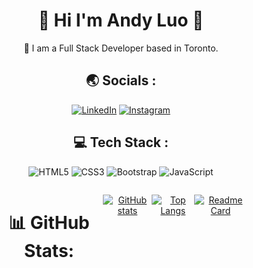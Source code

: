 <h1 align="center"> 🤚 Hi I'm Andy Luo 🤚</h1>

<div align="center">
🍁 I am a Full Stack Developer based in Toronto.
<div>


<h2 align="center"> 🌏 Socials :</h2>

<div align="center">

[![LinkedIn](https://img.shields.io/badge/LinkedIn-0077B5?style=for-the-badge&logo=linkedin&logoColor=white)](https://www.linkedin.com/in/gancheng-luo-andy/) 
[![Instagram](https://img.shields.io/badge/Instagram-E4405F?style=for-the-badge&logo=instagram&logoColor=white)](https://instagram.com/andy_lgc?igshid=YmMyMTA2M2Y=) 

</div>

<h2 align="center"> 💻 Tech Stack :</h2>
<div align="center">
  
![HTML5](https://img.shields.io/badge/html5-%23E34F26.svg?style=for-the-badge&logo=html5&logoColor=white) ![CSS3](https://img.shields.io/badge/css3-%231572B6.svg?style=for-the-badge&logo=css3&logoColor=white) ![Bootstrap](https://img.shields.io/badge/bootstrap-%23563D7C.svg?style=for-the-badge&logo=bootstrap&logoColor=white) ![JavaScript](https://img.shields.io/badge/javascript-%23323330.svg?style=for-the-badge&logo=javascript&logoColor=%23F7DF1E)  
  
</div> 

<div style="display: flex; width: 80%; margin: 0 auto">
  
  # 📊 GitHub Stats:
  
  [![GitHub stats](https://github-readme-stats.vercel.app/api?username=Andy8647&theme=material-palenight&hide=contribs,prs)](https://github.com/anuraghazra/github-readme-stats)

  [![Top Langs](https://github-readme-stats.vercel.app/api/top-langs/?username=Andy8647)](https://github.com/anuraghazra/github-readme-stats)
  
  [![Readme Card](https://github-readme-stats.vercel.app/api/pin/?username=Andy8647&repo=react-portfolio-template)](https://github.com/anuraghazra/github-readme-stats)
  
</div>  
